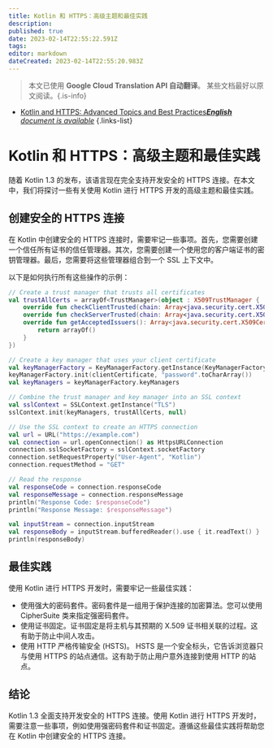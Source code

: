 ```yaml
---
title: Kotlin 和 HTTPS：高级主题和最佳实践
description: 
published: true
date: 2023-02-14T22:55:22.591Z
tags: 
editor: markdown
dateCreated: 2023-02-14T22:55:20.983Z
---
```


> 本文已使用 **Google Cloud Translation API 自动翻译**。
某些文档最好以原文阅读。{.is-info}



- [Kotlin and HTTPS: Advanced Topics and Best Practices***English** document is available*](/en/Knowledge-base/Kotlin/kotlin-and-https-advanced-topics-and-best-practices)
{.links-list}


# Kotlin 和 HTTPS：高级主题和最佳实践

随着 Kotlin 1.3 的发布，该语言现在完全支持开发安全的 HTTPS 连接。在本文中，我们将探讨一些有关使用 Kotlin 进行 HTTPS 开发的高级主题和最佳实践。

## 创建安全的 HTTPS 连接

在 Kotlin 中创建安全的 HTTPS 连接时，需要牢记一些事项。首先，您需要创建一个信任所有证书的信任管理器。其次，您需要创建一个使用您的客户端证书的密钥管理器。最后，您需要将这些管理器组合到一个 SSL 上下文中。

以下是如何执行所有这些操作的示例：

```kotlin
// Create a trust manager that trusts all certificates
val trustAllCerts = arrayOf<TrustManager>(object : X509TrustManager {
    override fun checkClientTrusted(chain: Array<java.security.cert.X509Certificate>, authType: String) {}
    override fun checkServerTrusted(chain: Array<java.security.cert.X509Certificate>, authType: String) {}
    override fun getAcceptedIssuers(): Array<java.security.cert.X509Certificate> {
        return arrayOf()
    }
})

// Create a key manager that uses your client certificate
val keyManagerFactory = KeyManagerFactory.getInstance(KeyManagerFactory.getDefaultAlgorithm())
keyManagerFactory.init(clientCertificate, "password".toCharArray())
val keyManagers = keyManagerFactory.keyManagers

// Combine the trust manager and key manager into an SSL context
val sslContext = SSLContext.getInstance("TLS")
sslContext.init(keyManagers, trustAllCerts, null)

// Use the SSL context to create an HTTPS connection
val url = URL("https://example.com")
val connection = url.openConnection() as HttpsURLConnection
connection.sslSocketFactory = sslContext.socketFactory
connection.setRequestProperty("User-Agent", "Kotlin")
connection.requestMethod = "GET"

// Read the response
val responseCode = connection.responseCode
val responseMessage = connection.responseMessage
println("Response Code: $responseCode")
println("Response Message: $responseMessage")

val inputStream = connection.inputStream
val responseBody = inputStream.bufferedReader().use { it.readText() }
println(responseBody)
```

## 最佳实践

使用 Kotlin 进行 HTTPS 开发时，需要牢记一些最佳实践：

- 使用强大的密码套件。密码套件是一组用于保护连接的加密算法。您可以使用 CipherSuite 类来指定强密码套件。
- 使用证书固定。证书固定是将主机与其预期的 X.509 证书相关联的过程。这有助于防止中间人攻击。
- 使用 HTTP 严格传输安全 (HSTS)。 HSTS 是一个安全标头，它告诉浏览器只与使用 HTTPS 的站点通信。这有助于防止用户意外连接到使用 HTTP 的站点。

## 结论

Kotlin 1.3 全面支持开发安全的 HTTPS 连接。使用 Kotlin 进行 HTTPS 开发时，需要注意一些事项，例如使用强密码套件和证书固定。遵循这些最佳实践将帮助您在 Kotlin 中创建安全的 HTTPS 连接。